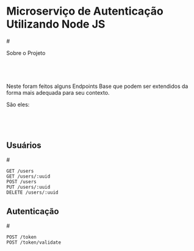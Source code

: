 <h1> Microserviço de Autenticação Utilizando Node JS </h1>
#
<br>

<span>Sobre o Projeto</span>
# 
<br>

<span>Neste foram feitos alguns Endpoints Base que podem ser extendidos da forma mais adequada para seu contexto.</span>

São eles:
#
<br>

<h2>Usuários</h2>
#

    GET /users
    GET /users/:uuid
    POST /users
    PUT /users/:uuid
    DELETE /users/:uuid

<h2>Autenticação</h2>
#

    POST /token
    POST /token/validate
